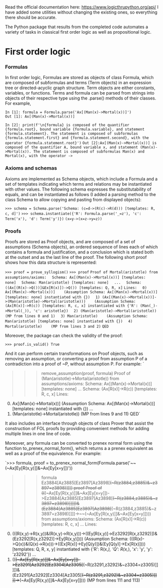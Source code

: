 Read the official documentation here: https://www.logicthrupython.org/api/
I have added some utilities without changing the existing ones, so everything there should be accurate.

The Python package that results from the completed code automates a variety of tasks in classical first order logic as well as propositional logic. 

# First order logic
### Formulas
  In first order logic, Formulas are stored as objects of class Formula, which are composed of subformulas and terms (Term objects) in an expression tree or directed-acyclic graph structure. Term objects are either constants, variables, or functions. Terms and formula can be parsed from strings into objects of their respective type using the .parse() methods of their classes. For example,

`In [1]: formula = Formula.parse('Ax[(Man(x)->Mortal(x))]')`  
`Out [1]: Ax[(Man(x)->Mortal(x))]`

`In [2]: print(f'\n{formula} is composed of the quantifier {formula.root}, bound variable {formula.variable}, and statement {formula.statement}. The statement is composed of subformulas {formula.statement.first} and {formula.statement.second}, with the operator {formula.statement.root}')` 
`Out [2]:Ax[(Man(x)->Mortal(x))] is composed of the quantifier A, bound variable x, and statement (Man(x)->Mortal(x)). The statement is composed of subformulas Man(x) and Mortal(x), with the operator ->`

### Axioms and schemas
  Axioms are implemented as Schema objects, which include a Formula and a set of templates indicating which terms and relations may be instantiated with other values. The following schema expresses the substitutability of equals, and can be instantiated as follows (I added a parsing method to the class Schema to allow copying and pasting from displayed objects):
  
`>>> schema = Schema.parse('Schema: (c=d->(R(c)->R(d))) [templates: R, c, d]')`
`>>> schema.instantiate({'R': Formula.parse('_=z'), 'c': Term('x'), 'd': Term('y')})`
`(x=y->(x=z->y=z))`

### Proofs
  Proofs are stored as Proof objects, and are composed of a set of assumptions (Schema objects), an ordered sequence of lines each of which contains a formula and justification, and a conclusion which is stated both at the outset and as the last line of the proof. The following short proof shows how this data structure is represented:

`>>> proof = prove_syllogism()`
`>>> proof`
`Proof of Mortal(aristotle) from assumptions/axioms:`
`  Schema: Ax[(Man(x)->Mortal(x))] [templates: none]`
`  Schema: Man(aristotle) [templates: none]`
`  ...`
`  Schema: ((Ax[(R(x)->Q())]&Ex[R(x)])->Q()) [templates: Q, R, x]`
`Lines:`
`  0) Ax[(Man(x)->Mortal(x))]    (Assumption Schema: Ax[(Man(x)->Mortal(x))] [templates: none] instantiated with {})`
`  1) (Ax[(Man(x)->Mortal(x))]->(Man(aristotle)->Mortal(aristotle)))    (Assumption Schema: (Ax[R(x)]->R(c)) [templates: R, c, x] instantiated with {'R': (Man(_)->Mortal(_)), 'c': aristotle})`
`  2) (Man(aristotle)->Mortal(aristotle))    (MP from lines 0 and 1)`
`  3) Man(aristotle)    (Assumption Schema: Man(aristotle) [templates: none] instantiated with {})`
`  4) Mortal(aristotle)    (MP from lines 3 and 2)`
`QED`

  Moreover, the package can check the validity of the proof:

`>>> proof.is_valid()
True`

  And it can perform certain transformations on Proof objects, such as removing an assumption, or converting a proof from assumption P of a contradiction into a proof of ~P, without assumption P. For example:
`
>>> remove_assumption(proof, formula)
Proof of (Man(aristotle)->Mortal(aristotle)) from assumptions/axioms:
  Schema: Ax[(Man(x)->Mortal(x))] [templates: none]
  ...
  Schema: (Ax[R(x)]->R(c)) [templates: R, c, x]
Lines:
  0) Ax[(Man(x)->Mortal(x))]    (Assumption Schema: Ax[(Man(x)->Mortal(x))] [templates: none] instantiated with {})
  ...
  12) (Man(aristotle)->Mortal(aristotle))    (MP from lines 9 and 11)
QED`

It also includes an interface through objects of class Prover that assist the construction of FOL proofs by providing convenient methods for adding multiple lines in one line of code. 

Moreover, any formula can be converted to prenex normal form using the function to_prenex_normal_form(), which returns a a prenex equivalent as well as a proof of the equivalence. For example:

`>>> formula, proof = to_prenex_normal_form(Formula.parse('~~(~Ax[Ey[R(x,y)]]&~Ax[Ey[x=y]])'))
>>> formula
Ez3884[Az3885[Ez3897[Az3898[~~(~R(z3884,z3885)&~z3897=z3898)]]]]
>>> proof
Proof of ((~~(~Ax[Ey[R(x,y)]]&~Ax[Ey[x=y]])->Ez3884[Az3885[Ez3897[Az3898[~~(~R(z3884,z3885)&~z3897=z3898)]]]])&(Ez3884[Az3885[Ez3897[Az3898[~~(~R(z3884,z3885)&~z3897=z3898)]]]]->~~(~Ax[Ey[R(x,y)]]&~Ax[Ey[x=y]]))) from assumptions/axioms:
  Schema: (Ax[R(x)]->R(c)) [templates: R, c, x]
  ...
Lines:
  0) (((R(x,y)->R(x,y))&(R(x,y)->R(x,y)))->((Ey[R(x,y)]->Ez3292[R(x,z3292)])&(Ez3292[R(x,z3292)]->Ey[R(x,y)])))    (Assumption Schema: (((R(x)->Q(x))&(Q(x)->R(x)))->((Ex[R(x)]->Ey[Q(y)])&(Ey[Q(y)]->Ex[R(x)]))) [templates: Q, R, x, y] instantiated with {'R': R(x,_), 'Q': R(x,_), 'x': 'y', 'y': 'z3292'})
  ...
  114) ((~~(~Ax[Ey[R(x,y)]]&~Ax[Ey[x=y]])->Ez3291[Az3292[Ez3304[Az3305[~~(~R(z3291,z3292)&~z3304=z3305)]]]])&(Ez3291[Az3292[Ez3304[Az3305[~~(~R(z3291,z3292)&~z3304=z3305)]]]]->~~(~Ax[Ey[R(x,y)]]&~Ax[Ey[x=y]])))    (MP from lines 111 and 113)
`

